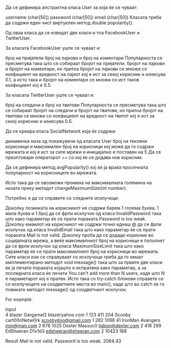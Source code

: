 Да се дефинира апстрактна класа User за која ќе се чуваат:

username (char[50])
password (char[50])
email (char[50])
Класата треба да содржи еден чист виртуелен метод double popularity().

Од оваа класа да се изведат две класи и тоа FacebookUser и TwitterUser.

За класата FacebookUser уште се чуваат и:

број на пријатели
број на лајкови и
број на коментари
Популарноста се пресметува така што се собираат бројот на пријатели, бројот на лајкови и бројот на коментари, но притоа бројот на лајкови се множи со коефициент на вредност на лајкот кој е ист за секој корисник и изнесува 0.1, а исто така и бројот на коментари се множи со ист таков коефициент кој е 0.5.

За класата TwitterUser уште се чуваат и:

број на следачи и
број на твитови
Популарноста се пресметува така што се собираат бројот на следачи и бројот на твитови, но притоа бројот на твитови се множи со коефициент на вредност на твитот кој е ист за секој корисник и изнесува 0.5.

Да се креира класа SocialNetwork која ќе содржи:

динамичка низа од покажувачи од класата User
број на тековни корисници и
максимален број на корисници кој може да го содржи мрежата и кој е ист за сите мрежи и иницијално е поставен на 5
Да се преоптовари операторот += со кој ќе се додава нов корисник.

Да се дефинира метод avgPopularity() кој ќе ја враќа просечната популарност на корисниците во мрежата.

Исто така да се овозможи промена на максималната големина на низата преку методот changeMaximumSize(int number).

Потребно е да се справите со следните исклучоци:

Доколку лозинката на корисникот не содржи барем 1 голема буква, 1 мала буква и 1 број да се фрли исклучок од класа InvalidPassword така што како параметар ќе се прати пораката Password is too weak.
Доколку емаилот на корисникот не содржи точно еднаш @ да се фрли исклучок од класа InvalidEmail така што како параметар ќе се прати пораката Mail is not valid.
Доколку проба да се додаде корисник во социјалната мрежа, а веќе максималниот број на корисници е пополнет да се фрли исклучок од класа MaximumSizeLimit така што како параметар ќе се прати максималниот број на корисници во мрежата.
Сите класи кои се справуваат со исклучоци треба да го имаат имплементирано методот void message() така што за првите две класи ќе ја печати пораката којашто е испратена како параметар, а за последната класа ќе печати You can't add more than N users, каде што N е параметарот кој е пратен. Исто така со try-catch блокови справете се со исклучоците на соодветните места во main(), каде што во catch ќе го повикате методот message() од соодветниот исклучок.

For example:

Input	
4
blazer Gargamel2  blazeryahoo.com 1 123 411 204
Scooby cart00nNetw0rk scoobydoo@gmail.com 1 282 1098 41
IronMan Avangers iron@man.com 2 678 1025
Dexter Massuc0 lisbon@dexter.com 2 418 299
EdSheeran D1v1d3 edsheeran@sheeran.com 2 10423 188

Result
Mail is not valid.
Password is too weak.
2064.43